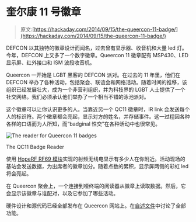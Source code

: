 # 奎尔康 11 号徽章

> 原文:[https://hackaday.com/2014/09/15/the-queercon-11-badge/](https://hackaday.com/2014/09/15/the-queercon-11-badge/)

DEFCON 以其独特的徽章设计而闻名，过去曾有显示器、收音机和大量 led 灯。今年，DEFCON 上又多了一个数字徽章。Queercon 11 徽章配有 MSP430、LED 显示屏、红外接口和 ISM 波段收音机。

Queercon 一开始是 LGBT 黑客的 DEFCON 派对。在过去的 11 年里，他们在 DEFCON 举办了各种活动，包括聚会、联谊会和网络活动。随着时间的推移，该组织已经发展壮大，成为一个非营利组织，并为科技界的 LGBT 人士提供了一个社交网络。我们必须承认他们举办了一个相当不错的泳池派对。

这个徽章可以让你认识更多的人。当靠近另一个 QC11 徽章时，IR link 会发送每个人的标识符。两个徽章都会亮起，显示对方的姓名，并存储事件。这一过程因各种各样的口语而为人所知，而“badginal 性交”在各种活动中也很常见。

![The reader for Queercon 11 badges](../Images/6569298018e0542e8843ee00c11098bb.png)

The QC11 Badge Reader

使用 [HopeRF RF69 模块](http://www.hoperf.com/rf/fsk_module/RFM69W.htm)实现的射频无线电显示有多少人在你附近。活动现场的基站会发送数据，为出席者的徽章加分。随着点数的累积，显示屏两侧的彩虹 led 将会亮起。

在 Queercon 聚会上，一个连接到哑终端的阅读器从徽章上读取数据。然后，它会显示该徽章与谁配对，以及它参加了哪些活动。

硬件设计和源代码已经全部发布在 Queercon 网站上。在[自述文件](http://www.queercon.org/queercon-badge/queercon-11-readme/)中讨论了全部功能。